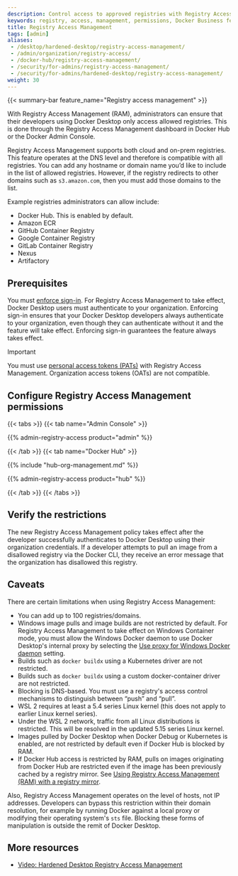 ```yaml
---
description: Control access to approved registries with Registry Access Management, ensuring secure Docker Desktop usage
keywords: registry, access, management, permissions, Docker Business feature, security, admin
title: Registry Access Management
tags: [admin]
aliases:
 - /desktop/hardened-desktop/registry-access-management/
 - /admin/organization/registry-access/
 - /docker-hub/registry-access-management/
 - /security/for-admins/registry-access-management/
 - /security/for-admins/hardened-desktop/registry-access-management/
weight: 30
---
```


{{< summary-bar feature_name="Registry access management" >}}

With Registry Access Management (RAM), administrators can ensure that their
developers using Docker Desktop only access allowed registries. This is done
through the Registry Access Management dashboard in Docker Hub or the
Docker Admin Console.

Registry Access Management supports both cloud and on-prem registries. This
feature operates at the DNS level and therefore is compatible with all
registries. You can add any hostname or domain name you’d like to include in the
list of allowed registries. However, if the registry redirects to other domains
such as `s3.amazon.com`, then you must add those domains to the list.

Example registries administrators can allow include:

 - Docker Hub. This is enabled by default.
 - Amazon ECR
 - GitHub Container Registry
 - Google Container Registry
 - GitLab Container Registry
 - Nexus
 - Artifactory

## Prerequisites

You must [enforce sign-in](../enforce-sign-in/_index.md). For Registry Access
Management to take effect, Docker Desktop users must authenticate to your
organization. Enforcing sign-in ensures that your Docker Desktop developers
always authenticate to your organization, even though they can authenticate
without it and the feature will take effect. Enforcing sign-in guarantees the
feature always takes effect.

> [!IMPORTANT]
>
> You must use [personal access tokens (PATs)](/manuals/security/for-developers/access-tokens.md) with Registry Access Management. Organization access tokens (OATs) are not compatible.

## Configure Registry Access Management permissions

{{< tabs >}}
{{< tab name="Admin Console" >}}

{{% admin-registry-access product="admin" %}}

{{< /tab >}}
{{< tab name="Docker Hub" >}}

{{% include "hub-org-management.md" %}}

{{% admin-registry-access product="hub" %}}

{{< /tab >}}
{{< /tabs >}}

## Verify the restrictions

The new Registry Access Management policy takes effect after the developer
successfully authenticates to Docker Desktop using their organization
credentials. If a developer attempts to pull an image from a disallowed
registry via the Docker CLI, they receive an error message that the organization
has disallowed this registry.

## Caveats

There are certain limitations when using Registry Access Management:

- You can add up to 100 registries/domains.
- Windows image pulls and image builds are not restricted by default. For
Registry Access Management to take effect on Windows Container mode, you must
allow the Windows Docker daemon to use Docker Desktop's internal proxy by
selecting the [Use proxy for Windows Docker daemon](/manuals/desktop/settings-and-maintenance/settings.md#proxies)
setting.
- Builds such as `docker buildx` using a Kubernetes driver are not restricted.
- Builds such as `docker buildx` using a custom docker-container driver are not
restricted.
- Blocking is DNS-based. You must use a registry's access control mechanisms to
distinguish between “push” and “pull”.
- WSL 2 requires at least a 5.4 series Linux kernel (this does not apply to
earlier Linux kernel series).
- Under the WSL 2 network, traffic from all Linux distributions is restricted.
This will be resolved in the updated 5.15 series Linux kernel.
- Images pulled by Docker Desktop when Docker Debug or Kubernetes is enabled,
are not restricted by default even if Docker Hub is blocked by RAM.
- If Docker Hub access is restricted by RAM, pulls on images originating from Docker Hub are restricted even if the image has been previously cached by a registry mirror. See [Using Registry Access Management (RAM) with a registry mirror](/manuals/docker-hub/image-library/mirror.md).

Also, Registry Access Management operates on the level of hosts, not IP
addresses. Developers can bypass this restriction within their domain
resolution, for example by running Docker against a local proxy or modifying
their operating system's `sts` file. Blocking these forms of manipulation is
outside the remit of Docker Desktop.

## More resources

- [Video: Hardened Desktop Registry Access Management](https://www.youtube.com/watch?v=l9Z6WJdJC9A)
